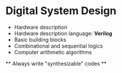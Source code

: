 # Digital System Design

- Hardware description
- Hardware description language: **Verilog**
- Basic building blocks
- Combinational and sequential logics
- Computer arithmetic algorithms

** Always write "synthesizable" codes **

